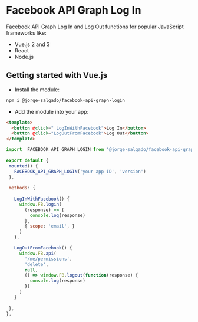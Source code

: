 # Facebook API Graph Log In

Facebook API Graph Log In and Log Out functions for popular JavaScript frameworks like: 
- Vue.js 2 and 3
- React
- Node.js


## Getting started with Vue.js

- Install the module:

```sh
npm i @jorge-salgado/facebook-api-graph-login
```
  
- Add the module into your app:

```html
<template>
  <button @click=" LogInWithFacebook">Log In</button>
  <button @click="LogOutFromFacebook">Log Out</button>
</template>
```

 ```javascript
import  FACEBOOK_API_GRAPH_LOGIN from '@jorge-salgado/facebook-api-graph-login'
  
export default {
  mounted() {
    FACEBOOK_API_GRAPH_LOGIN('your app ID', 'version')
  },
    
  methods: {
      
    LogInWithFacebook() {
      window.FB.login(
        (response) => {
          console.log(response)
        },
        { scope: 'email', }
      )
    },

    LogOutFromFacebook() {
      window.FB.api(
        '/me/permissions',
        'delete',
        null, 
        () => window.FB.logout(function(response) {
          console.log(response)
        }) 
      )
    }
          
  },
},
  
```
